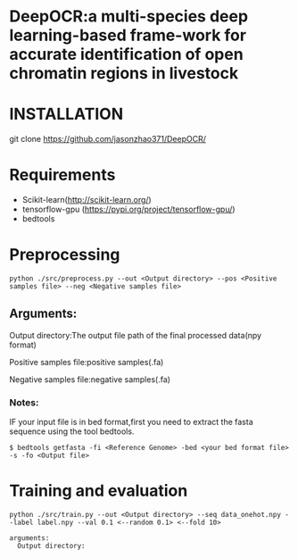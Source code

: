 # DeepOCR:a multi-species deep learning-based frame-work for accurate identification of open chromatin regions in livestock

# INSTALLATION 
git clone https://github.com/jasonzhao371/DeepOCR/

# Requirements
- Scikit-learn(http://scikit-learn.org/)
- tensorflow-gpu (https://pypi.org/project/tensorflow-gpu/)
- bedtools




# Preprocessing

```shell
python ./src/preprocess.py --out <Output directory> --pos <Positive samples file> --neg <Negative samples file>
```


## Arguments:
  Output directory:The output file path of the final processed data(npy format)
  
  Positive samples file:positive samples(.fa)
  
  Negative samples file:negative samples(.fa)


### Notes:
IF your input file is in bed format,first you need to extract the fasta sequence using the tool bedtools.
```
$ bedtools getfasta -fi <Reference Genome> -bed <your bed format file> -s -fo <Output file>
```
# Training and evaluation
  
```shell
python ./src/train.py --out <Output directory> --seq data_onehot.npy --label label.npy --val 0.1 <--random 0.1> <--fold 10>
```
```
arguments:
  Output directory:
